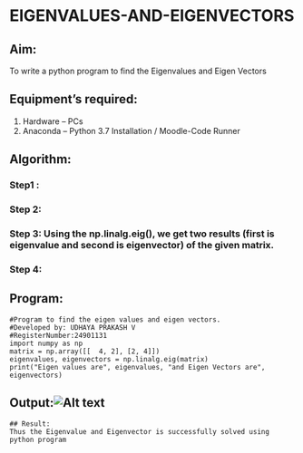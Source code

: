 # EIGENVALUES-AND-EIGENVECTORS
## Aim:
To write a python program to find the Eigenvalues and Eigen Vectors
## Equipment’s required:
1. 	Hardware – PCs
2. 	Anaconda – Python 3.7 Installation / Moodle-Code Runner
## Algorithm:
### Step1 : 
### Step 2: 
### Step 3: Using the np.linalg.eig(),  we get two results (first is eigenvalue and second is eigenvector) of the given matrix.
### Step 4: 

## Program:
``````
#Program to find the eigen values and eigen vectors.
#Developed by: UDHAYA PRAKASH V 
#RegisterNumber:24901131
import numpy as np
matrix = np.array([[  4, 2], [2, 4]])
eigenvalues, eigenvectors = np.linalg.eig(matrix)
print("Eigen values are", eigenvalues, "and Eigen Vectors are",  eigenvectors)
````````
## Output:![Alt text](<eigen vector.png>)
``````
## Result:
Thus the Eigenvalue and Eigenvector is successfully solved using python program
